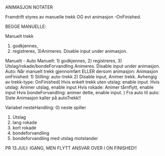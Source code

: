 ANIMASJON NOTATER

Framdrift styres av manuelle trekk OG evt animasjon -OnFinished.


BEGGE MANUELLE:

Manuelt trekk
  1) godkjennes,
  2) registreres,
  3)Animeres. Disable input under animasjon.

Manuelt - Auto
  Manuelt:
    1) godkjennes,
    2) registreres,
    3) Utslag/rokade/bondeForvandling Animeres. Disable input under animasjon.
  Auto:
    Når manuelt trekk gjennomført ELLER dersom animasjon: Animasjon onFinished:
      1) Stilling: auto-trekk
      2) Disable input, Animer trekk. Avhengig av trekk-type:
        OnFinished(
          Hvis enkelt trekk uten utslag: enable input.
          Hvis utslag: Animer utslag, enable input
          Hvis rokade: Animer tårnflytt, enable input
          Hvis bondeForvandling: animer dette, enable input.
          )
Fra auto til auto: Siste Animasjon kaller på autoTrekk!!


Variabel nesteHandling:
  0) neste spiller
  1) Utslag
  2) lang rokade
  3) kort rokade
  4) bondeforvandling
  5) bondeforvandling med utslag motstander


  PR 13.JULI: IGANG, MEN FLYTT ANSVAR OVER I ON FINISHED!!
